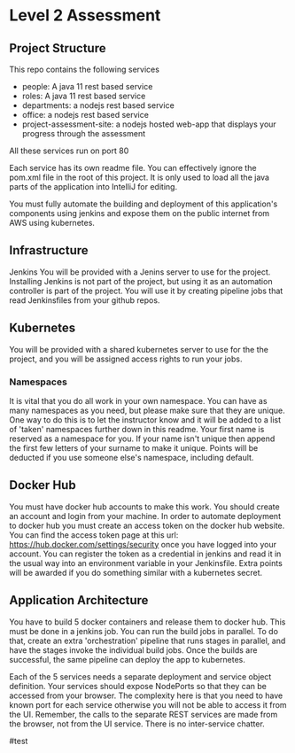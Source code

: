 # Level 2 Assessment

## Project Structure

This repo contains the following services
- people: A java 11 rest based service
- roles: A java 11 rest based service
- departments: a nodejs rest based service
- office: a nodejs rest based service
- project-assessment-site: a nodejs hosted web-app that displays your progress through the assessment

All these services run on port 80

Each service has its own readme file. 
You can effectively ignore the pom.xml file in the root of this project. 
It is only
used to load all the java parts of the application into IntelliJ for editing. 

You must fully automate the building and deployment of this application's components using jenkins and expose them on the public internet
from AWS using kubernetes.

## Infrastructure
Jenkins
You will be provided with a Jenins server to use for the project. 
Installing Jenkins is not part of the project, but using it as an automation controller is part of the project. 
You will use it by creating pipeline jobs that read Jenkinsfiles from your github repos.

## Kubernetes
You will be provided with a shared kubernetes server to use for the the project, and you will be assigned access rights to run your jobs.

### Namespaces
It is vital that you do all work in your own namespace. 
You can have as many namespaces as you need, but please make sure that they are unique. 
One way to do this is to let the instructor know and it will be added to a list of 'taken' namespaces further down in this readme. 
Your first name is reserved as a namespace for you. 
If your name isn't unique then append the first few letters of your surname to make it unique.
Points will be deducted if you use someone else's namespace, including default.

## Docker Hub
You must have docker hub accounts to make this work. 
You should create an account and login from your machine. 
In order to automate deployment to docker hub you must create an access token on the docker hub website. 
You can find the access token page at this url: https://hub.docker.com/settings/security once you have logged into your account.
You can register the token as a credential in jenkins and read it in the usual way into an environment variable in your Jenkinsfile.
Extra points will be awarded if you do something similar with a kubernetes secret.

## Application Architecture
You have to build 5 docker containers and release them to docker hub. 
This must be done in a jenkins job. 
You can run the build jobs in parallel. 
To do that, create an extra 'orchestration' pipeline that runs stages in parallel, and have the stages invoke the individual build jobs. 
Once the builds are successful, the same pipeline can deploy the app to kubernetes.

Each of the 5 services needs a separate deployment and service object definition. 
Your services should expose NodePorts so that they can be accessed from your browser.
The complexity here is that you need to have known port for each service otherwise you will not be able to access it from the UI.
Remember, the calls to the separate REST services are made from the browser, not from the UI service. 
There is no inter-service chatter.

#test

